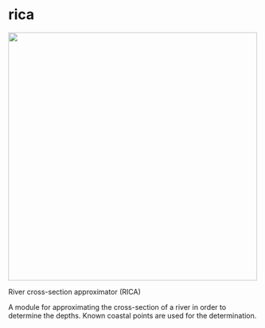 # rica

<img src="../media/rica.png" width="500"/>

River cross-section approximator (RICA)

A module for approximating the cross-section of a river in order to determine the depths. Known coastal points are used for the determination. 